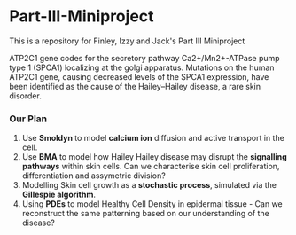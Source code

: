 # Part-III-Miniproject
This is a repository for Finley, Izzy and Jack's Part III Miniproject

ATP2C1 gene codes for the secretory pathway Ca2+/Mn2+-ATPase pump type 1 (SPCA1) localizing at the golgi apparatus. Mutations on the human ATP2C1 gene, causing decreased levels of the SPCA1 expression, have been identified as the cause of the Hailey–Hailey disease, a rare skin disorder.

### Our Plan 

1. Use **Smoldyn** to model **calcium ion** diffusion and active transport in the cell.
2. Use **BMA** to model how Hailey Hailey disease may disrupt the **signalling pathways** within skin cells. Can we characterise skin cell proliferation, differentiation and assymetric division?
3. Modelling Skin cell growth as a **stochastic process**, simulated via the **Gillespie algorithm**.
4. Using **PDEs** to model Healthy Cell Density in epidermal tissue - Can we reconstruct the same patterning based on our understanding of the disease?
